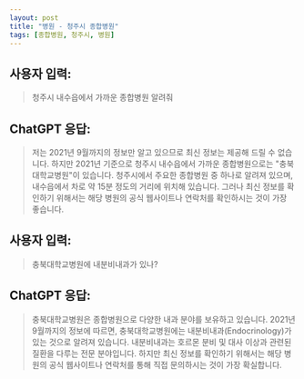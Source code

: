```yaml
---
layout: post
title: "병원 - 청주시 종합병원"
tags: [종합병원, 청주시, 병원]
---
```


## 사용자 입력:
> 청주시 내수읍에서 가까운 종합병원 알려줘

## ChatGPT 응답:
> 저는 2021년 9월까지의 정보만 알고 있으므로 최신 정보는 제공해 드릴 수 없습니다. 하지만 2021년 기준으로 청주시 내수읍에서 가까운 종합병원으로는 "충북대학교병원"이 있습니다. 청주시에서 주요한 종합병원 중 하나로 알려져 있으며, 내수읍에서 차로 약 15분 정도의 거리에 위치해 있습니다. 그러나 최신 정보를 확인하기 위해서는 해당 병원의 공식 웹사이트나 연락처를 확인하시는 것이 가장 좋습니다.

## 사용자 입력:
> 충북대학교병원에 내분비내과가 있나?

## ChatGPT 응답:
> 충북대학교병원은 종합병원으로 다양한 내과 분야를 보유하고 있습니다. 2021년 9월까지의 정보에 따르면, 충북대학교병원에는 내분비내과(Endocrinology)가 있는 것으로 알려져 있습니다. 내분비내과는 호르몬 분비 및 대사 이상과 관련된 질환을 다루는 전문 분야입니다. 하지만 최신 정보를 확인하기 위해서는 해당 병원의 공식 웹사이트나 연락처를 통해 직접 문의하시는 것이 가장 확실합니다.

